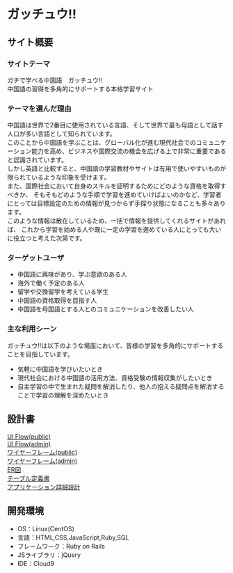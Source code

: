 # ガッチュウ!!

## サイト概要
### サイトテーマ
ガチで学べる中国語　ガッチュウ!!  
中国語の習得を多角的にサポートする本格学習サイト

### テーマを選んだ理由
中国語は世界で2番目に使用されている言語、そして世界で最も母語として話す人口が多い言語として知られています。  
このことから中国語を学ぶことは、グローバル化が進む現代社会でのコミュニケーション能力を高め、ビジネスや国際交流の機会を広げる上で非常に重要であると認識されています。  
しかし英語と比較すると、中国語の学習教材やサイトは有用で使いやすいものが限られているような印象を受けます。  
また、国際社会において自身のスキルを証明するためにどのような資格を取得すべきか、
そもそもどのような手順で学習を進めていけばよいのかなど、学習者にとっては目標設定のための情報が見つからず手探り状態になることも多々あります。  
このような情報は散在しているため、一括で情報を提供してくれるサイトがあれば、
これから学習を始める人や既に一定の学習を進めている人にとっても大いに役立つと考えた次第です。  

### ターゲットユーザ
- 中国語に興味があり、学ぶ意欲のある人
- 海外で働く予定のある人
- 留学や交換留学を考えている学生
- 中国語の資格取得を目指す人
- 中国語を母国語とする人とのコミュニケーションを改善したい人

### 主な利用シーン
ガッチュウ!!は以下のような場面において、皆様の学習を多角的にサポートすることを目指しています。  
- 気軽に中国語を学びいたいとき
- 現代社会における中国語の活用方法、資格受験の情報収集がしたいとき
- 自主学習の中で生まれた疑問を解消したり、他人の抱える疑問点を解消することで学習の理解を深めたいとき

## 設計書
[UI Flow(public)](https://drive.google.com/file/d/1U4r6sw_dXxtOSHrEnanHJXIrqj06WiA0/view?usp=sharing)  
[UI Flow(admin)](https://drive.google.com/file/d/1QyQlGWdEe8CQjlwCdZ0XOt0WbkesgBE5/view?usp=sharing)  
[ワイヤーフレーム(public)](https://drive.google.com/file/d/1Ti3tkXrWuCppGEnolmjPclPdPNXw2KA2/view?usp=sharing)  
[ワイヤーフレーム(admin)](https://drive.google.com/file/d/1j8rYhqDgFCpw2uNRXZYGaUhYY_D3A3Ri/view?usp=sharing)  
[ER図](https://drive.google.com/file/d/1fc_0zrJvvU4KpMbKExp91bQ2uahUePlx/view?usp=sharing)  
[テーブル定義書](https://docs.google.com/spreadsheets/d/1gX2QppEGHLcCl31eEf02WoKvX5EDYJUe9WtqSNGmpzE/edit?usp=sharing)  
[アプリケーション詳細設計](https://docs.google.com/spreadsheets/d/1waiWQ93ux3s8uNu15D42wOjEFJk2NtwzHNJOD9Qq7x8/edit?usp=sharing)

## 開発環境
- OS：Linux(CentOS)
- 言語：HTML,CSS,JavaScript,Ruby,SQL
- フレームワーク：Ruby on Rails
- JSライブラリ：jQuery
- IDE：Cloud9
